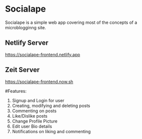 # Socialape
Socialape is a simple web app covering most of the concepts of a microblogginng site.

## Netlify Server
https://socialape-frontend.netlify.app

## Zeit Server
https://socialape-frontend.now.sh

#Features:
1. Signup and Login for user
2. Creating, modifying and deleting posts
3. Commenting on posts
4. Like/Dislike posts
5. Change Profile Picture
6. Edit user Bio details
7. Notifications on liking and commenting
